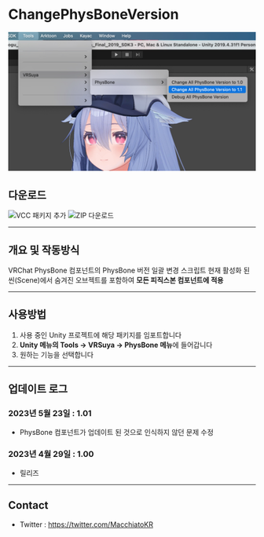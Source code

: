 # ChangePhysBoneVersion

![Menu](https://github.com/crestudio/ChangePhysBoneVersion/blob/master/Image/VRSuya_ChangePhysBoneVersion_Menu.jpg?raw=true)

## 다운로드

![VCC 패키지 추가](vcc://vpm/addRepo?url=https://macchiato.kr/vpm/vpm.json)
![ZIP 다운로드](https://github.com/crestudio/AvatarSettingUpdater/releases)

___

## 개요 및 작동방식

VRChat PhysBone 컴포넌트의 PhysBone 버전 일괄 변경 스크립트
현재 활성화 된 씬(Scene)에서 숨겨진 오브젝트를 포함하여 **모든 피직스본 컴포넌트에 적용**

___

## 사용방법

1. 사용 중인 Unity 프로젝트에 해당 패키지를 임포트합니다
1. **Unity 메뉴의 Tools → VRSuya → PhysBone 메뉴**에 들어갑니다
1. 원하는 기능을 선택합니다

___

## 업데이트 로그

### 2023년 5월 23일 : 1.01

+ PhysBone 컴포넌트가 업데이트 된 것으로 인식하지 않던 문제 수정

### 2023년 4월 29일 : 1.00

+ 릴리즈

---

## Contact

- Twitter : https://twitter.com/MacchiatoKR